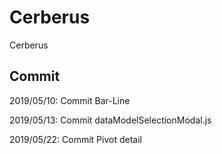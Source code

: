 # Cerberus
Cerberus

## Commit
2019/05/10: Commit Bar-Line

2019/05/13: Commit dataModelSelectionModal.js

2019/05/22: Commit Pivot detail